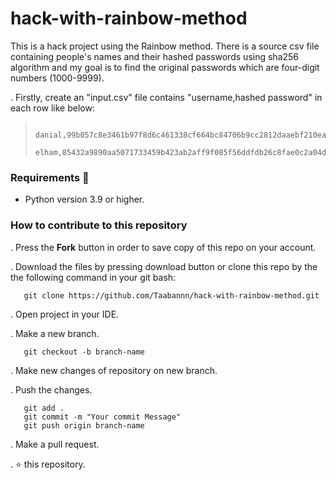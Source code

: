 # hack-with-rainbow-method
This is a hack project using the Rainbow method. There is a source csv file containing people's names and their hashed passwords using sha256 algorithm and my goal is to find the original passwords which are four-digit numbers (1000-9999). 

. Firstly, create an "input.csv" file contains "username,hashed password" in each row like below:
>      danial,99b057c8e3461b97f8d6c461338cf664bc84706b9cc2812daaebf210ea1b9974
>      elham,85432a9890aa5071733459b423ab2aff9f085f56ddfdb26c8fae0c2a04dce84c

### Requirements 🔧
* Python version 3.9 or higher.

### How to contribute to this repository 
. Press the **Fork** button in order to save copy of this repo on your account.

. Download the files by pressing download button or clone this repo by the the following command in your git bash:

       git clone https://github.com/Taabannn/hack-with-rainbow-method.git
       
. Open project in your IDE.

. Make a new branch.
 
       git checkout -b branch-name
. Make new changes of repository on new branch.

. Push the changes.

       git add .
       git commit -m "Your commit Message"
       git push origin branch-name
. Make a pull request.

. ⭐ this repository.
